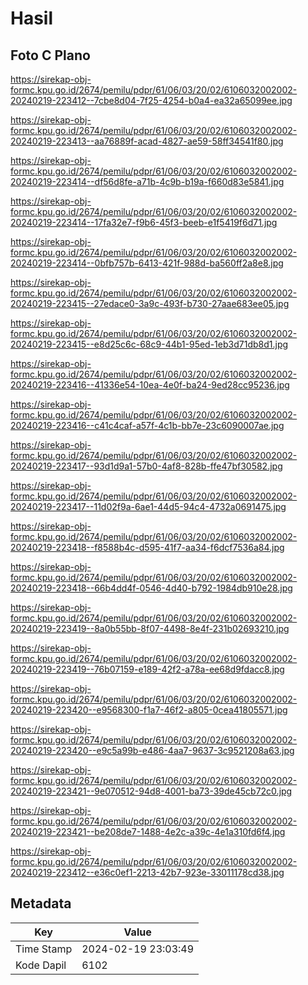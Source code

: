 # Hasil

## Foto C Plano

https://sirekap-obj-formc.kpu.go.id/2674/pemilu/pdpr/61/06/03/20/02/6106032002002-20240219-223412--7cbe8d04-7f25-4254-b0a4-ea32a65099ee.jpg

https://sirekap-obj-formc.kpu.go.id/2674/pemilu/pdpr/61/06/03/20/02/6106032002002-20240219-223413--aa76889f-acad-4827-ae59-58ff34541f80.jpg

https://sirekap-obj-formc.kpu.go.id/2674/pemilu/pdpr/61/06/03/20/02/6106032002002-20240219-223414--df56d8fe-a71b-4c9b-b19a-f660d83e5841.jpg

https://sirekap-obj-formc.kpu.go.id/2674/pemilu/pdpr/61/06/03/20/02/6106032002002-20240219-223414--17fa32e7-f9b6-45f3-beeb-e1f5419f6d71.jpg

https://sirekap-obj-formc.kpu.go.id/2674/pemilu/pdpr/61/06/03/20/02/6106032002002-20240219-223414--0bfb757b-6413-421f-988d-ba560ff2a8e8.jpg

https://sirekap-obj-formc.kpu.go.id/2674/pemilu/pdpr/61/06/03/20/02/6106032002002-20240219-223415--27edace0-3a9c-493f-b730-27aae683ee05.jpg

https://sirekap-obj-formc.kpu.go.id/2674/pemilu/pdpr/61/06/03/20/02/6106032002002-20240219-223415--e8d25c6c-68c9-44b1-95ed-1eb3d71db8d1.jpg

https://sirekap-obj-formc.kpu.go.id/2674/pemilu/pdpr/61/06/03/20/02/6106032002002-20240219-223416--41336e54-10ea-4e0f-ba24-9ed28cc95236.jpg

https://sirekap-obj-formc.kpu.go.id/2674/pemilu/pdpr/61/06/03/20/02/6106032002002-20240219-223416--c41c4caf-a57f-4c1b-bb7e-23c6090007ae.jpg

https://sirekap-obj-formc.kpu.go.id/2674/pemilu/pdpr/61/06/03/20/02/6106032002002-20240219-223417--93d1d9a1-57b0-4af8-828b-ffe47bf30582.jpg

https://sirekap-obj-formc.kpu.go.id/2674/pemilu/pdpr/61/06/03/20/02/6106032002002-20240219-223417--11d02f9a-6ae1-44d5-94c4-4732a0691475.jpg

https://sirekap-obj-formc.kpu.go.id/2674/pemilu/pdpr/61/06/03/20/02/6106032002002-20240219-223418--f8588b4c-d595-41f7-aa34-f6dcf7536a84.jpg

https://sirekap-obj-formc.kpu.go.id/2674/pemilu/pdpr/61/06/03/20/02/6106032002002-20240219-223418--66b4dd4f-0546-4d40-b792-1984db910e28.jpg

https://sirekap-obj-formc.kpu.go.id/2674/pemilu/pdpr/61/06/03/20/02/6106032002002-20240219-223419--8a0b55bb-8f07-4498-8e4f-231b02693210.jpg

https://sirekap-obj-formc.kpu.go.id/2674/pemilu/pdpr/61/06/03/20/02/6106032002002-20240219-223419--76b07159-e189-42f2-a78a-ee68d9fdacc8.jpg

https://sirekap-obj-formc.kpu.go.id/2674/pemilu/pdpr/61/06/03/20/02/6106032002002-20240219-223420--e9568300-f1a7-46f2-a805-0cea41805571.jpg

https://sirekap-obj-formc.kpu.go.id/2674/pemilu/pdpr/61/06/03/20/02/6106032002002-20240219-223420--e9c5a99b-e486-4aa7-9637-3c9521208a63.jpg

https://sirekap-obj-formc.kpu.go.id/2674/pemilu/pdpr/61/06/03/20/02/6106032002002-20240219-223421--9e070512-94d8-4001-ba73-39de45cb72c0.jpg

https://sirekap-obj-formc.kpu.go.id/2674/pemilu/pdpr/61/06/03/20/02/6106032002002-20240219-223421--be208de7-1488-4e2c-a39c-4e1a310fd6f4.jpg

https://sirekap-obj-formc.kpu.go.id/2674/pemilu/pdpr/61/06/03/20/02/6106032002002-20240219-223412--e36c0ef1-2213-42b7-923e-33011178cd38.jpg


## Metadata

| Key        | Value               |
| ---------- | ------------------- |
| Time Stamp | 2024-02-19 23:03:49 |
| Kode Dapil | 6102                |



